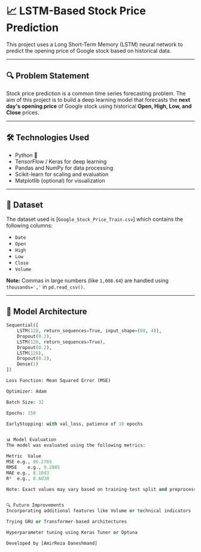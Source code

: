 # 📈 LSTM-Based Stock Price Prediction

This project uses a Long Short-Term Memory (LSTM) neural network to predict the opening price of Google stock based on historical data.

---

## 🔍 Problem Statement

Stock price prediction is a common time series forecasting problem. The aim of this project is to build a deep learning model that forecasts the **next day's opening price** of Google stock using historical **Open, High, Low, and Close** prices.

---

## 🛠️ Technologies Used

- Python 🐍
- TensorFlow / Keras for deep learning
- Pandas and NumPy for data processing
- Scikit-learn for scaling and evaluation
- Matplotlib (optional) for visualization

---

## 📂 Dataset

The dataset used is [`Google_Stock_Price_Train.csv`] which contains the following columns:

- `Date`
- `Open`
- `High`
- `Low`
- `Close`
- `Volume`

**Note:** Commas in large numbers (like `1,008.64`) are handled using `thousands=','` in `pd.read_csv()`.

---

## 🧠 Model Architecture

```python
Sequential([
    LSTM(128, return_sequences=True, input_shape=(60, 4)),
    Dropout(0.2),
    LSTM(128, return_sequences=True),
    Dropout(0.2),
    LSTM(128),
    Dropout(0.2),
    Dense(1)
])

Loss Function: Mean Squared Error (MSE)

Optimizer: Adam

Batch Size: 32

Epochs: 150

EarlyStopping: with val_loss, patience of 10 epochs


📊 Model Evaluation
The model was evaluated using the following metrics:

Metric	Value
MSE	e.g., 86.2765
RMSE	e.g., 9.2885
MAE	e.g., 8.1043
R²	e.g., 0.6030

Note: Exact values may vary based on training-test split and preprocessing.


🔍 Future Improvements
Incorporating additional features like Volume or technical indicators

Trying GRU or Transformer-based architectures

Hyperparameter tuning using Keras Tuner or Optuna

Developed by [AmirReza Daneshmand]
